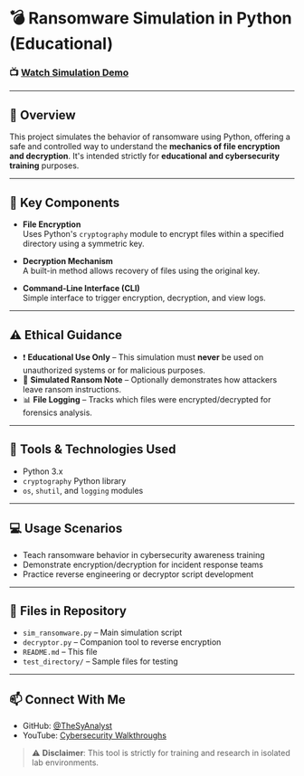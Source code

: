 <h1>💣 Ransomware Simulation in Python (Educational)</h1>

### 📺 [Watch Simulation Demo](https://www.youtube.com/watch?v=YOUR_VIDEO_2)

---

<h2>📄 Overview</h2>

This project simulates the behavior of ransomware using Python, offering a safe and controlled way to understand the **mechanics of file encryption and decryption**. It's intended strictly for **educational and cybersecurity training** purposes.

---

<h2>🧩 Key Components</h2>

- **File Encryption**  
  Uses Python's `cryptography` module to encrypt files within a specified directory using a symmetric key.

- **Decryption Mechanism**  
  A built-in method allows recovery of files using the original key.

- **Command-Line Interface (CLI)**  
  Simple interface to trigger encryption, decryption, and view logs.

---

<h2>⚠️ Ethical Guidance</h2>

- ❗ **Educational Use Only** – This simulation must **never** be used on unauthorized systems or for malicious purposes.  
- 🧪 **Simulated Ransom Note** – Optionally demonstrates how attackers leave ransom instructions.  
- 📊 **File Logging** – Tracks which files were encrypted/decrypted for forensics analysis.

---

<h2>🧰 Tools & Technologies Used</h2>

- Python 3.x  
- `cryptography` Python library  
- `os`, `shutil`, and `logging` modules  

---

<h2>💻 Usage Scenarios</h2>

- Teach ransomware behavior in cybersecurity awareness training  
- Demonstrate encryption/decryption for incident response teams  
- Practice reverse engineering or decryptor script development  

---

<h2>📁 Files in Repository</h2>

- `sim_ransomware.py` – Main simulation script  
- `decryptor.py` – Companion tool to reverse encryption  
- `README.md` – This file  
- `test_directory/` – Sample files for testing  

---

<h2>📫 Connect With Me</h2>

- GitHub: [@TheSyAnalyst](https://github.com/TheSyAnalyst)  
- YouTube: [Cybersecurity Walkthroughs](https://www.youtube.com/c/YOUR-YOUTUBE-CHANNEL)

> ⚠️ **Disclaimer**: This tool is strictly for training and research in isolated lab environments.
